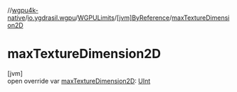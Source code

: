 //[wgpu4k-native](../../../../index.md)/[io.ygdrasil.wgpu](../../index.md)/[WGPULimits](../index.md)/[[jvm]ByReference](index.md)/[maxTextureDimension2D](max-texture-dimension2-d.md)

# maxTextureDimension2D

[jvm]\
open override var [maxTextureDimension2D](max-texture-dimension2-d.md): [UInt](https://kotlinlang.org/api/core/kotlin-stdlib/kotlin/-u-int/index.html)